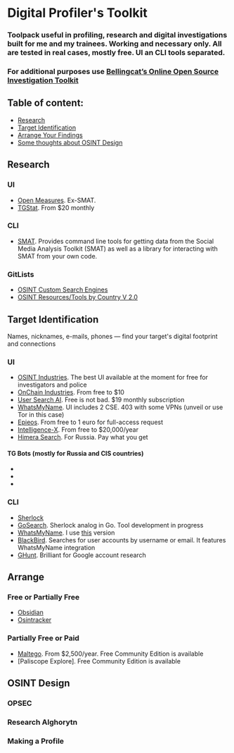# Digital Profiler's Toolkit
### Toolpack useful in profiling, research and digital investigations built for me and my trainees. Working and necessary only. All are tested in real cases, mostly free. UI an CLI tools separated. 
### For additional purposes use [Bellingcat’s Online Open Source Investigation Toolkit](https://bellingcat.gitbook.io/toolkit) 

## Table of content:
 - [Research](#research)
 - [Target Identification](#target-identification)
 - [Arrange Your Findings](#arrange)
 - [Some thoughts about OSINT Design](#osint-design)

## Research
### UI
- [Open Measures](https://public.openmeasures.io/timeline?searchTerm=qanon&startDate=2023-12-11&endDate=2024-06-10&websites=gab&numberOf=10&interval=day&changepoint=false&esquery=content&hostRegex=true). Ex-SMAT. 
- [TGStat](https://tgstat.com/). From $20 monthly
### CLI
- [SMAT](https://gitlab.com/openmeasures/smat-cli). Provides command line tools for getting data from the Social Media Analysis Toolkit (SMAT) as well as a library for interacting with SMAT from your own code.
### GitLists
- [OSINT Custom Search Engines](https://github.com/paulpogoda/OSINT-CSE)
- [OSINT Resources/Tools by Country V 2.0](https://github.com/paulpogoda/OSINT-for-countries-V2.0)

## Target Identification
Names, nicknames, e-mails, phones — find your target's digital footprint and connections
### UI
- [OSINT Industries](). The best UI available at the moment for free for investigators and police
- [OnChain Industries](https://www.onchain.industries). From free to $10
- [User Search AI](https://usersearch.ai). Free is not bad. $19 monthly subscription
- [WhatsMyName](https://whatsmyname.app). UI includes 2 CSE. 403 with some VPNs (unveil or use Tor in this case)
- [Epieos](https://epieos.com). From free to 1 euro for full-access request
- [Intelligence-X](https://intelx.io/tools). From free to $20,000/year
- [Himera Search](). For Russia. Pay what you get
  
#### TG Bots (mostly for Russia and CIS countries)
- []()
- []()
- []()

### CLI
- [Sherlock](https://github.com/sherlock-project/sherlock)
- [GoSearch](https://github.com/paulpogoda/gosearch). Sherlock analog in Go. Tool development in progress
- [WhatsMyName](https://github.com/WebBreacher/WhatsMyName). I use [this](https://github.com/C3n7ral051nt4g3ncy/WhatsMyName-Python) version
- [BlackBird](https://github.com/p1ngul1n0/blackbird). Searches for user accounts by username or email. It features WhatsMyName integration
- [GHunt](https://github.com/mxrch/GHunt). Brilliant for Google account research

## Arrange
### Free or Partially Free
- [Obsidian](https://obsidian.md)
- [Osintracker](https://www.osintracker.com)
### Partially Free or Paid
- [Maltego](). From $2,500/year. Free Community Edition is available
- [Paliscope Explore]. Free Community Edition is available

## OSINT Design
### OPSEC
### Research Alghorytn
### Making a Profile

